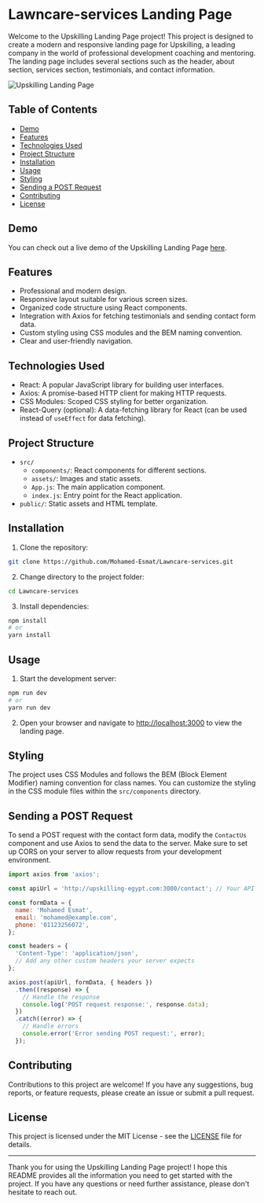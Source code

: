 # Lawncare-services Landing Page

Welcome to the Upskilling Landing Page project! This project is designed to create a modern and responsive landing page for Upskilling, a leading company in the world of professional development coaching and mentoring. The landing page includes several sections such as the header, about section, services section, testimonials, and contact information.

![Upskilling Landing Page]([https://res.cloudinary.com/tawfeer/image/upload/v1697752507/Lawncare-services_pouwmv.png])

## Table of Contents

- [Demo](#demo)
- [Features](#features)
- [Technologies Used](#technologies-used)
- [Project Structure](#project-structure)
- [Installation](#installation)
- [Usage](#usage)
- [Styling](#styling)
- [Sending a POST Request](#sending-a-post-request)
- [Contributing](#contributing)
- [License](#license)

## Demo

You can check out a live demo of the Upskilling Landing Page [here]([https://your-demo-url.com](https://lawnservices-esmat.netlify.app)).

## Features

- Professional and modern design.
- Responsive layout suitable for various screen sizes.
- Organized code structure using React components.
- Integration with Axios for fetching testimonials and sending contact form data.
- Custom styling using CSS modules and the BEM naming convention.
- Clear and user-friendly navigation.

## Technologies Used

- React: A popular JavaScript library for building user interfaces.
- Axios: A promise-based HTTP client for making HTTP requests.
- CSS Modules: Scoped CSS styling for better organization.
- React-Query (optional): A data-fetching library for React (can be used instead of `useEffect` for data fetching).

## Project Structure

- `src/`
  - `components/`: React components for different sections.
  - `assets/`: Images and static assets.
  - `App.js`: The main application component.
  - `index.js`: Entry point for the React application.
- `public/`: Static assets and HTML template.

## Installation

1. Clone the repository:

```bash
git clone https://github.com/Mohamed-Esmat/Lawncare-services.git
```

2. Change directory to the project folder:

```bash
cd Lawncare-services
```

3. Install dependencies:

```bash
npm install
# or
yarn install
```

## Usage

1. Start the development server:

```bash
npm run dev
# or
yarn run dev
```

2. Open your browser and navigate to [http://localhost:3000](http://localhost:3000) to view the landing page.

## Styling

The project uses CSS Modules and follows the BEM (Block Element Modifier) naming convention for class names. You can customize the styling in the CSS module files within the `src/components` directory.

## Sending a POST Request

To send a POST request with the contact form data, modify the `ContactUs` component and use Axios to send the data to the server. Make sure to set up CORS on your server to allow requests from your development environment.

```javascript
import axios from 'axios';

const apiUrl = 'http://upskilling-egypt.com:3000/contact'; // Your API endpoint

const formData = {
  name: 'Mohamed Esmat',
  email: 'mohamed@example.com',
  phone: '01123256072',
};

const headers = {
  'Content-Type': 'application/json',
  // Add any other custom headers your server expects
};

axios.post(apiUrl, formData, { headers })
  .then((response) => {
    // Handle the response
    console.log('POST request response:', response.data);
  })
  .catch((error) => {
    // Handle errors
    console.error('Error sending POST request:', error);
  });
```

## Contributing

Contributions to this project are welcome! If you have any suggestions, bug reports, or feature requests, please create an issue or submit a pull request.

## License

This project is licensed under the MIT License - see the [LICENSE](LICENSE) file for details.

---

Thank you for using the Upskilling Landing Page project! I hope this README provides all the information you need to get started with the project. If you have any questions or need further assistance, please don't hesitate to reach out.
